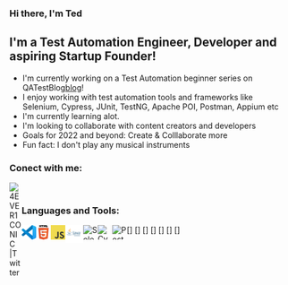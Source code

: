 ### Hi there, I'm Ted 

## I'm a Test Automation Engineer, Developer and aspiring Startup Founder!
- I'm currently working on a Test Automation beginner series on QATestBlog[blog]!
- I enjoy working with test automation tools and frameworks like Selenium, Cypress, JUnit, TestNG, Apache POI, Postman, Appium etc
- I'm currently learning alot. 
- I'm looking to collaborate with content creators and developers
- Goals for 2022 and beyond: Create & Colllaborate more
- Fun fact: I don't play any musical instruments 

### Conect with me:

[<img align="left" alt="4EVER1CONIC |Twitter" width="22px" src="https://cdn.jsdelivr.net/npm/simple-icons@v5/icons/twitter.svg" />][twitter] 


<br />

### Languages and Tools:

[<img align="left" alt="Visual Studio Code" width="26px" src="https://raw.githubusercontent.com/github/explore/80688e429a7d4ef2fca1e82350fe8e3517d3494d/topics/visual-studio-code/visual-studio-code.png" />]
[<img align="left" alt="HTML5" width="26px" src="https://raw.githubusercontent.com/github/explore/80688e429a7d4ef2fca1e82350fe8e3517d3494d/topics/html/html.png" />]
[<img align="left" alt="JavaScript" width="26px" src="https://raw.githubusercontent.com/github/explore/80688e429a7d4ef2fca1e82350fe8e3517d3494d/topics/javascript/javascript.png" />]
[<img align="left" alt="Java" width="32px" src="https://raw.githubusercontent.com/github/explore/80688e429a7d4ef2fca1e82350fe8e3517d3494d/topics/java/java.png" />]
[<img align="left" alt="Selenium" height="26px" width="26px" src="https://unpkg.com/simple-icons@v5/icons/selenium.svg" />]
[<img align="left" alt="Cypress" height="26px" width="26px" src="https://unpkg.com/simple-icons@v5/icons/cypress.svg" />] 
[<img align="left" alt="Postman" height="26px" width="26px" src="https://unpkg.com/simple-icons@v5/icons/postman.svg" />] 




<br />
<br />


[blog]: https://qatestblog.hashnode.dev
[twitter]: https://twitter.com/4EVER1CONIC
[Gmail]: https://gmail.com/TedGerrad